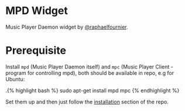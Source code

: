 # MPD Widget

Music Player Daemon widget by [@raphaelfournier](@https://github.com/raphaelfournier).

# Prerequisite

Install `mpd` (Music Player Daemon itself) and `mpc` (Music Player Client - program for controlling mpd), both should be available in repo, e.g for Ubuntu:

.{% highlight bash %}
sudo apt-get install mpd mpc
{% endhighlight %}

Set them up and then just follow the [installation](https://github.com/streetturtle/awesome-wm-widgets#installation) section of the repo.

